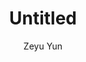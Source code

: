 ---
layout: artwork
categories: artwork
author: Zeyu Yun
title: Untitled
caption: Untitled, Photography, Neural Network(Pytorch), 2020
image: /assets/images/artwork/painting014.jpg
thumb: /assets/images/artwork/thumbs/painting014.jpg
order: 210
---